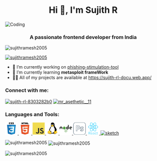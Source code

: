 <h1 align="center">Hi 👋, I'm Sujith R</h1>

<img align="center" alt="Coding" width="500" src="https://camo.githubusercontent.com/d39449ec788a3055ac750f8a846dc7acfed31bd0186bab6d533df2b4a54257b0/68747470733a2f2f63646e2e6472696262626c652e636f6d2f75736572732f313136323037372f73637265656e73686f74732f333834383931342f6d656469612f33323039383461396361353862336337333237346339323539656366366465382e676966">


<h3 align="center">A passionate frontend developer from India</h3>

<p align="left"> <img src="https://komarev.com/ghpvc/?username=sujithramesh2005&label=Profile%20views&color=0e75b6&style=flat" alt="sujithramesh2005" /> </p>

<p align="left"> <a href="https://github.com/ryo-ma/github-profile-trophy"><img src="https://github-profile-trophy.vercel.app/?username=sujithramesh2005" alt="sujithramesh2005" /></a> </p>





<ul>
  <li>🔭 I’m currently working on <a href="https://github.com/Sujithramesh2005/phishing-simulation-tool">phishing-stimulation-tool</a></li>
  <li>🌱 I’m currently learning <strong>metasploit frameWork</strong></li>
  <li>👨‍💻 All of my projects are available at <a href="https://sujith-rl-docu.web.app/">https://sujith-rl-docu.web.app/</a></li>
</ul>

<h3 align="left">Connect with me:</h3>
<p align="left">
<a href="https://www.linkedin.com/in/sujith-rl-8303282b0" target="_blank"><img align="center" src="https://raw.githubusercontent.com/rahuldkjain/github-profile-readme-generator/master/src/images/icons/Social/linked-in-alt.svg" alt="sujith-rl-8303282b0" height="30" width="40" /></a>
<a href="https://instagram.com/mr_asethetic__11" target="blank"><img align="center" src="https://raw.githubusercontent.com/rahuldkjain/github-profile-readme-generator/master/src/images/icons/Social/instagram.svg" alt="mr_asethetic__11" height="30" width="40" /></a>
</p>

<h3 align="left">Languages and Tools:</h3>
<p align="left"> <a href="https://www.w3schools.com/css/" target="_blank" rel="noreferrer"> <img src="https://raw.githubusercontent.com/devicons/devicon/master/icons/css3/css3-original-wordmark.svg" alt="css3" width="40" height="40"/> </a> <a href="https://www.w3.org/html/" target="_blank" rel="noreferrer"> <img src="https://raw.githubusercontent.com/devicons/devicon/master/icons/html5/html5-original-wordmark.svg" alt="html5" width="40" height="40"/> </a> <a href="https://developer.mozilla.org/en-US/docs/Web/JavaScript" target="_blank" rel="noreferrer"> <img src="https://raw.githubusercontent.com/devicons/devicon/master/icons/javascript/javascript-original.svg" alt="javascript" width="40" height="40"/> </a> <a href="https://www.linux.org/" target="_blank" rel="noreferrer"> <img src="https://raw.githubusercontent.com/devicons/devicon/master/icons/linux/linux-original.svg" alt="linux" width="40" height="40"/> </a> <a href="https://nodejs.org" target="_blank" rel="noreferrer"> <img src="https://raw.githubusercontent.com/devicons/devicon/master/icons/nodejs/nodejs-original-wordmark.svg" alt="nodejs" width="40" height="40"/> </a> <a href="https://www.photoshop.com/en" target="_blank" rel="noreferrer"> <img src="https://raw.githubusercontent.com/devicons/devicon/master/icons/photoshop/photoshop-line.svg" alt="photoshop" width="40" height="40"/> </a> <a href="https://reactjs.org/" target="_blank" rel="noreferrer"> <img src="https://raw.githubusercontent.com/devicons/devicon/master/icons/react/react-original-wordmark.svg" alt="react" width="40" height="40"/> </a> <a href="https://www.sketch.com/" target="_blank" rel="noreferrer"> <img src="https://www.vectorlogo.zone/logos/sketchapp/sketchapp-icon.svg" alt="sketch" width="40" height="40"/> </a> </p>

<p><img align="left" src="https://github-readme-stats.vercel.app/api/top-langs?username=sujithramesh2005&show_icons=true&locale=en&layout=compact" alt="sujithramesh2005" /></p>

<p>&nbsp;<img align="center" src="https://github-readme-stats.vercel.app/api?username=sujithramesh2005&show_icons=true&locale=en" alt="sujithramesh2005" /></p>

<p><img align="center" src="https://github-readme-streak-stats.herokuapp.com/?user=sujithramesh2005&" alt="sujithramesh2005" /></p>
